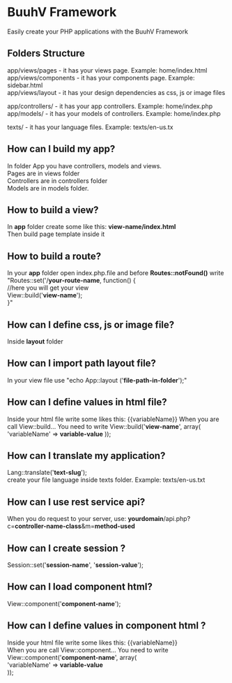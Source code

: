 # BuuhV Framework

Easily create your PHP applications with the BuuhV Framework

Folders Structure
-
app/views/pages - it has your views page. Example: home/index.html  
app/views/components - it has your components page. Example: sidebar.html  
app/views/layout - it has your design dependencies as css, js or image files  
  
app/controllers/ - it has your app controllers. Example: home/index.php  
app/models/ - it has your models of controllers. Example: home/index.php  
  
texts/ - it has your language files. Example: texts/en-us.tx  
  
How can I build my app?
-
In folder App you have controllers, models and views.  
Pages are in views folder  
Controllers are in controllers folder  
Models are in models folder.  
  
How to build a view?
-
In **app** folder create some like this:  **view-name/index.html**  
Then build page template inside it  

How to build a route?
-
In your **app** folder open index.php.file and before **Routes::notFound()** write  
"Routes::set('/**your-route-name**, function() {  
       //here you will get your view  
       View::build('**view-name**');  
}"  

How can I define css, js or image file?
-
Inside **layout** folder

How can I import path layout file?
-
In your view file use
"echo App::layout ('**file-path-in-folder**');"

How can I define values in html file?
-
Inside your html file write some likes this: {{variableName}}
When you are call View::build... You need to write View::build('**view-name**', array(
   'variableName' => **variable-value**
));

How can I translate my application?
-
Lang::translate('**text-slug**');  
create your file language inside texts folder. Example: texts/en-us.txt  

How can I use rest service api?
-
When you do request to your server, use: **yourdomain**/api.php?c=**controller-name-class**&m=**method-used**  

How can I create session ?
-
Session::set('**session-name**', '**session-value**');  

How can I load component html?
-
View::component('**component-name**');  

How can I define values in component html ?
-
Inside your html file write some likes this: {{variableName}}  
When you are call View::component... You need to write View::component('**component-name**', array(  
   'variableName' => **variable-value**  
));  

